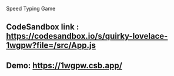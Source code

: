 Speed Typing Game

## CodeSandbox link : https://codesandbox.io/s/quirky-lovelace-1wgpw?file=/src/App.js

## Demo: https://1wgpw.csb.app/
